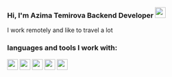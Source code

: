 ### Hi, I'm Azima Temirova Backend Developer <img src="https://media3.giphy.com/media/gM5qFksULw54NMWyry/giphy.gif?cid=ecf05e47jnvcb93wn7ic3i53iyiwixh7zunq4f3jfpkms6x3&rid=giphy.gif&ct=s" width="25px">

I work remotely and like to travel a lot
<br/>

### languages and tools I work with:

<code><img src="https://www.w3.org/html/logo/downloads/HTML5_1Color_Black.png" width="25"></code>
<code><img src="https://brandslogos.com/wp-content/uploads/images/large/css-logo-black-and-white.png" width="25"></code>
<code><img src="https://seeklogo.com/images/J/javascript-logo-851B872133-seeklogo.com.png" width="25"></code>
<code><img src="https://cdn4.iconfinder.com/data/icons/scripting-and-programming-languages/512/Python_logo-512.png" width="25"></code>
<code><img src="https://cdn.freebiesupply.com/logos/large/2x/react-1-logo-black-and-white.png" width="25"></code>

